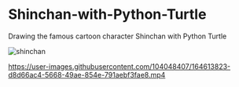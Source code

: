 # Shinchan-with-Python-Turtle
Drawing the famous cartoon character Shinchan with Python Turtle


![shinchan](https://user-images.githubusercontent.com/104048407/164610922-5c2737ba-5bf8-49e4-aaea-8d815268a2b8.PNG)




https://user-images.githubusercontent.com/104048407/164613823-d8d66ac4-5668-49ae-854e-791aebf3fae8.mp4

